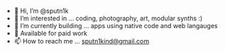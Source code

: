 - 👋 Hi, I’m @sputn1k
- 👀 I’m interested in ... coding, photography, art, modular synths :) 
- 🌱 I’m currently building ... apps using native code and web langauges 
- 💞️ Available for paid work 
- 📫 How to reach me ... sputn1kind@gmail.com

<!---
sputn1k/sputn1k is a ✨ special ✨ repository because its `README.md` (this file) appears on your GitHub profile.
You can click the Preview link to take a look at your changes.
--->
